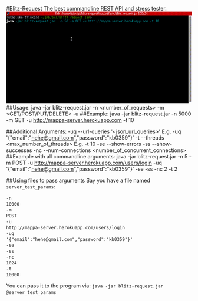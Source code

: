 #Blitz-Request
The best commandline REST API and stress tester.
![blitz-request demo](https://raw.githubusercontent.com/chenshuiluke/blitz-request/master/demo.gif)
##Usage:
    java -jar blitz-request.jar  -n <number_of_requests> -m <GET/POST/PUT/DELETE> -u <url>
##Example:
    java -jar blitz-request.jar  -n 5000 -m GET -u http://mappa-server.herokuapp.com -t 10

##Additional Arguments:
    -uq  --url-queries '<json_url_queries>' E.g. -uq '{"email":"hehe@gmail.com","password":"kb0359"}'
    -t   --threads <max_number_of_threads> E.g. -t 10
    -se --show-errors
    -ss --show-successes
    -nc --num-connections <number_of_concurrent_connections>
##Example with all commandline arguments:
    java -jar blitz-request.jar  -n 5 -m POST -u http://mappa-server.herokuapp.com/users/login -uq '{"email":"hehe@gmail.com","password":"kb0359"}' -se -ss -nc 2 -t 2
    
##Using files to pass arguments
Say you have a file named `server_test_params`:

    -n 
    10000
    -m 
    POST 
    -u 
    http://mappa-server.herokuapp.com/users/login 
    -uq 
    '{"email":"hehe@gmail.com","password":"kb0359"}' 
    -se 
    -ss 
    -nc 
    1024
    -t
    10000

You can pass it to the program via: `java -jar blitz-request.jar @server_test_params`